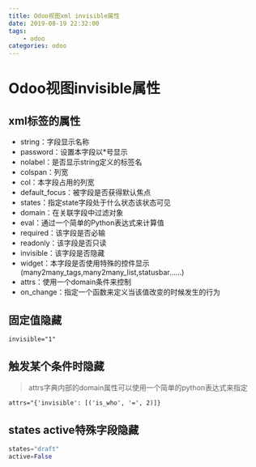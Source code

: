 ```yaml
---
title: Odoo视图xml invisible属性
date: 2019-08-19 22:32:00
tags:
    - odoo
categories: odoo
---
```


#  Odoo视图invisible属性

## xml标签的属性

- string：字段显示名称
- password：设置本字段以*号显示
- nolabel：是否显示string定义的标签名
- colspan：列宽
- col：本字段占用的列宽
- default_focus：被字段是否获得默认焦点
- states：指定state字段处于什么状态该状态可见
- domain：在关联字段中过滤对象
- eval：通过一个简单的Python表达式来计算值
- required：该字段是否必输
- readonly：该字段是否只读
- invisible：该字段是否隐藏
- widget：本字段是否使用特殊的控件显示(many2many_tags,many2many_list,statusbar……)
- attrs：使用一个domain条件来控制
- on_change：指定一个函数来定义当该值改变的时候发生的行为


## 固定值隐藏

```xml
invisible="1"
```

## 触发某个条件时隐藏

> attrs字典内部的domain属性可以使用一个简单的python表达式来指定


```xml
attrs="{'invisible': [('is_who', '=', 2)]}
```

## states active特殊字段隐藏

```python
states="draft"
active=False
```
